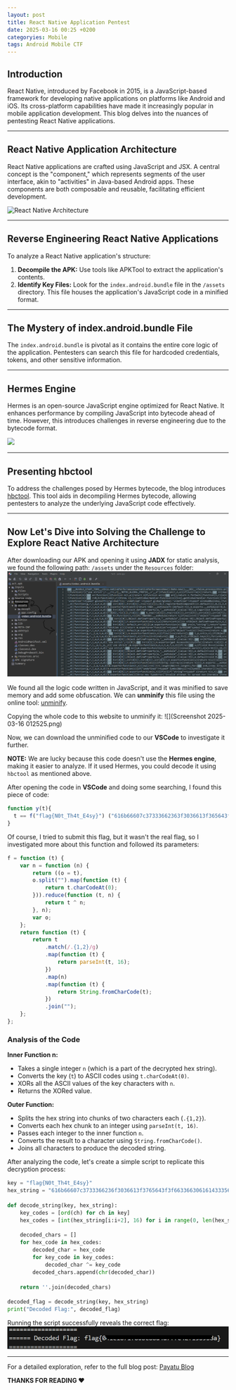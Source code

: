 ```yaml
---
layout: post
title: React Native Application Pentest
date: 2025-03-16 00:25 +0200
categoryies: Mobile 
tags: Android Mobile CTF
---
```

## Introduction

React Native, introduced by Facebook in 2015, is a JavaScript-based framework for developing native applications on platforms like Android and iOS. Its cross-platform capabilities have made it increasingly popular in mobile application development. This blog delves into the nuances of pentesting React Native applications.

---

## React Native Application Architecture

React Native applications are crafted using JavaScript and JSX. A central concept is the "component," which represents segments of the user interface, akin to "activities" in Java-based Android apps. These components are both composable and reusable, facilitating efficient development.

![React Native Architecture](https://i0.wp.com/payatu.com/wp-content/uploads/2023/03/Picture1-2.jpg?w=550&ssl=1)

---

## Reverse Engineering React Native Applications

To analyze a React Native application's structure:

1. **Decompile the APK:** Use tools like APKTool to extract the application's contents.  
2. **Identify Key Files:** Look for the `index.android.bundle` file in the `/assets` directory. This file houses the application's JavaScript code in a minified format.


---

## The Mystery of **index.android.bundle** File

The `index.android.bundle` is pivotal as it contains the entire core logic of the application. Pentesters can search this file for hardcoded credentials, tokens, and other sensitive information.

---

## Hermes Engine

Hermes is an open-source JavaScript engine optimized for React Native. It enhances performance by compiling JavaScript into bytecode ahead of time. However, this introduces challenges in reverse engineering due to the bytecode format.

![](https://i0.wp.com/payatu.com/wp-content/uploads/2023/03/Picture6-1.png?w=604&ssl=1)

---

## Presenting hbctool

To address the challenges posed by Hermes bytecode, the blog introduces [hbctool](https://github.com/bongtrop/hbctool). This tool aids in decompiling Hermes bytecode, allowing pentesters to analyze the underlying JavaScript code effectively.

---
## Now Let's Dive into Solving the Challenge to Explore React Native Architecture

After downloading our APK and opening it using **JADX** for static analysis, we found the following path: `/assets` under the `Resources` folder:  
![](Untitled.png)

We found all the logic code written in JavaScript, and it was minified to save memory and add some obfuscation. We can **unminify** this file using the online tool: [unminify](https://unminify.com/).


Copying the whole code to this website to unminify it:
![](Screenshot 2025-03-16 012525.png)

Now, we can download the unminified code to our **VSCode** to investigate it further.  

**NOTE:** We are lucky because this code doesn't use the **Hermes engine**, making it easier to analyze. If it used Hermes, you could decode it using `hbctool` as mentioned above.

After opening the code in **VSCode** and doing some searching, I found this piece of code:  

```javascript
function y(t){
  t == f("flag{N0t_Th4t_E4sy}") ("616b66607c37333662363f3036613f365643f3f663366306161643335613632653e653f667a") ? j("Correct Flag") : j("Wrong Flag");
}
```

Of course, I tried to submit this flag, but it wasn't the real flag, so I investigated more about this function and followed its parameters:

```javascript
f = function (t) {
    var n = function (n) {
        return ((o = t),
        o.split("").map(function (t) {
            return t.charCodeAt(0);
        })).reduce(function (t, n) {
            return t ^ n;
        }, n);
        var o;
    };
    return function (t) {
        return t
            .match(/.{1,2}/g)
            .map(function (t) {
                return parseInt(t, 16);
            })
            .map(n)
            .map(function (t) {
                return String.fromCharCode(t);
            })
            .join("");
    };
};
```

### Analysis of the Code

**Inner Function n:**
- Takes a single integer `n` (which is a part of the decrypted hex string).
- Converts the key (`t`) to ASCII codes using `t.charCodeAt(0)`.
- XORs all the ASCII values of the key characters with `n`.
- Returns the XORed value.

**Outer Function:**
- Splits the hex string into chunks of two characters each (`.{1,2}`).
- Converts each hex chunk to an integer using `parseInt(t, 16)`.
- Passes each integer to the inner function `n`.
- Converts the result to a character using `String.fromCharCode()`.
- Joins all characters to produce the decoded string.

After analyzing the code, let's create a simple script to replicate this decryption process:
```python
key = "flag{N0t_Th4t_E4sy}"
hex_string = "616b66607c3733366236f3036613f3765643f3f66336630616143335613632653e653f667a"

def decode_string(key, hex_string):
    key_codes = [ord(ch) for ch in key]
    hex_codes = [int(hex_string[i:i+2], 16) for i in range(0, len(hex_string), 2)]

    decoded_chars = []
    for hex_code in hex_codes:
        decoded_char = hex_code
        for key_code in key_codes:
            decoded_char ^= key_code
        decoded_chars.append(chr(decoded_char))

    return ''.join(decoded_chars)

decoded_flag = decode_string(key, hex_string)
print("Decoded Flag:", decoded_flag)
```
Running the script successfully reveals the correct flag:
![](Untitled1.png) 

---
For a detailed exploration, refer to the full blog post: [Payatu Blog](https://payatu.com/blog/effortless-approach-to-react-native-application-pentesting/)

**THANKS FOR READING ❤️**

<script src="https://giscus.app/client.js"
        data-repo="0xk3r0/0xk3r0.github.io"
        data-repo-id="R_kgDOOGw3bQ"
        data-category="General"
        data-category-id="DIC_kwDOOGw3bc4CobRY"
        data-mapping="pathname"
        data-strict="0"
        data-reactions-enabled="1"
        data-emit-metadata="0"
        data-input-position="bottom"
        data-theme="dark"
        data-lang="en"
        crossorigin="anonymous"
        async>
</script>
